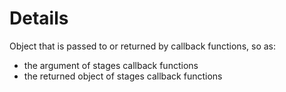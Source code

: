 # Details
Object that is passed to or returned by callback functions, so as:
- the argument of stages callback functions
- the returned object of stages callback functions
